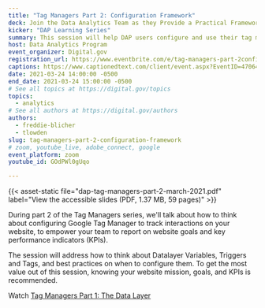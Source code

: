 ```yaml
---
title: "Tag Managers Part 2: Configuration Framework"
deck: Join the Data Analytics Team as they Provide a Practical Framework for using Google Tag Manager.
kicker: "DAP Learning Series"
summary: This session will help DAP users configure and use their tag manager, to augment their reporting on more advanced interactions with their websites.
host: Data Analytics Program
event_organizer: Digital.gov
registration_url: https://www.eventbrite.com/e/tag-managers-part-2configuration-framework-tickets-139470916265
captions: https://www.captionedtext.com/client/event.aspx?EventID=4706486&CustomerID=321
date: 2021-03-24 14:00:00 -0500
end_date: 2021-03-24 15:00:00 -0500
# See all topics at https://digital.gov/topics
topics:
  - analytics
# See all authors at https://digital.gov/authors
authors:
  - freddie-blicher
  - tlowden
slug: tag-managers-part-2-configuration-framework
# zoom, youtube_live, adobe_connect, google
event_platform: zoom
youtube_id: GOdPWl0gUqo

---
```


{{< asset-static file="dap-tag-managers-part-2-march-2021.pdf" label="View the accessible slides (PDF, 1.37 MB, 59 pages)" >}}

During part 2 of the Tag Managers series, we'll talk about how to think about configuring Google Tag Manager to track interactions on your website, to empower your team to report on website goals and key performance indicators (KPIs). 

The session will address how to think about Datalayer Variables, Triggers and Tags, and best practices on when to configure them. To get the most value out of this session, knowing your website mission, goals, and KPIs is recommended.

Watch [Tag Managers Part 1: The Data Layer](https://digital.gov/event/2021/02/24/tag-managers-part-1-the-data-layer/)
